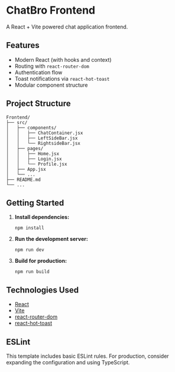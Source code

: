 # ChatBro Frontend

A React + Vite powered chat application frontend.

## Features

- Modern React (with hooks and context)
- Routing with `react-router-dom`
- Authentication flow
- Toast notifications via `react-hot-toast`
- Modular component structure

## Project Structure

```
Frontend/
├── src/
│   ├── components/
│   │   ├── ChatContainer.jsx
│   │   ├── LeftSideBar.jsx
│   │   └── RightsideBar.jsx
│   ├── pages/
│   │   ├── Home.jsx
│   │   ├── Login.jsx
│   │   └── Profile.jsx
│   ├── App.jsx
│   └── ...
├── README.md
└── ...
```

## Getting Started

1. **Install dependencies:**
   ```
   npm install
   ```

2. **Run the development server:**
   ```
   npm run dev
   ```

3. **Build for production:**
   ```
   npm run build
   ```

## Technologies Used

- [React](https://react.dev/)
- [Vite](https://vitejs.dev/)
- [react-router-dom](https://reactrouter.com/)
- [react-hot-toast](https://react-hot-toast.com/)

## ESLint

This template includes basic ESLint rules. For production, consider expanding the configuration and using TypeScript.

